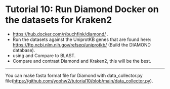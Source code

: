# Tutorial 10: Run Diamond Docker on the datasets for Kraken2   

* https://hub.docker.com/r/buchfink/diamond/  .   
* Run the datasets against the UniprotKB genes that are found here: https://ftp.ncbi.nlm.nih.gov/refseq/uniprotkb/ (Build the DIAMOND database).  
* using and Compare to BLAST.  
* Compare and contrast Diamond and Kraken2, this will be the best.  



---------------------------------------------  

You can make fasta format file for Diamond with data_collector.py file(https://github.com/yoohw2/tutorial10/blob/main/data_collector.py).  
